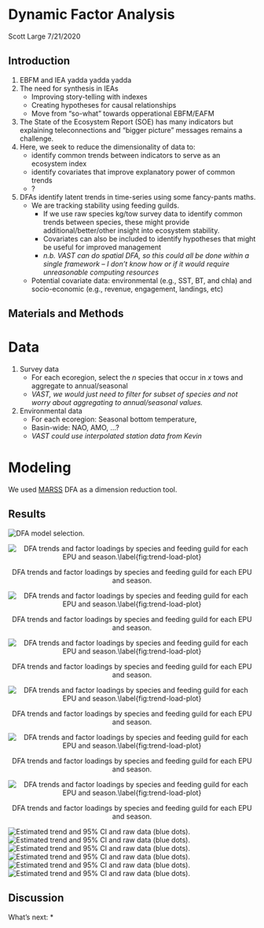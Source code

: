 Dynamic Factor Analysis
================
Scott Large
7/21/2020

## Introduction

1.  EBFM and IEA yadda yadda yadda
2.  The need for synthesis in IEAs
      - Improving story-telling with indexes
      - Creating hypotheses for causal relationships
      - Move from “so-what” towards opperational EBFM/EAFM
3.  The State of the Ecosystem Report (SOE) has many indicators but
    explaining teleconnections and “bigger picture” messages remains a
    challenge.
4.  Here, we seek to reduce the dimensionality of data to:
      - identify common trends between indicators to serve as an
        ecosystem index
      - identify covariates that improve explanatory power of common
        trends
      - ?
5.  DFAs identify latent trends in time-series using some fancy-pants
    maths.
      - We are tracking stability using feeding guilds.
          - If we use raw species kg/tow survey data to identify common
            trends between species, these might provide
            additional/better/other insight into ecosystem stability.
          - Covariates can also be included to identify hypotheses that
            might be useful for improved management  
          - *n.b. VAST can do spatial DFA, so this could all be done
            within a single framework – I don’t know how or if it would
            require unreasonable computing resources*
      - Potential covariate data: environmental (e.g., SST, BT, and
        chla) and socio-economic (e.g., revenue, engagement, landings,
        etc)

## Materials and Methods

# Data

1.  Survey data
      - For each ecoregion, select the *n* species that occur in *x*
        tows and aggregate to annual/seasonal
      - *VAST, we would just need to filter for subset of species and
        not worry about aggregating to annual/seasonal values.*
2.  Environmental data
      - For each ecoregion: Seasonal bottom temperature,
      - Basin-wide: NAO, AMO, …?
      - *VAST could use interpolated station data from Kevin*

# Modeling

We used
[MARSS](https://cran.r-project.org/web/packages/MARSS/index.html) DFA as
a dimension reduction tool.

## Results

![DFA model selection.
](DFA_overview_files/figure-gfm/model-selection-1.png)

<div class="figure" style="text-align: center">

<img src="DFA_overview_files/figure-gfm/trend-load-plots-1.png" alt="DFA trends and factor loadings by species and feeding guild for each EPU and season.\label{fig:trend-load-plot}"  />

<p class="caption">

DFA trends and factor loadings by species and feeding guild for each EPU
and season.

</p>

</div>

<div class="figure" style="text-align: center">

<img src="DFA_overview_files/figure-gfm/trend-load-plots-2.png" alt="DFA trends and factor loadings by species and feeding guild for each EPU and season.\label{fig:trend-load-plot}"  />

<p class="caption">

DFA trends and factor loadings by species and feeding guild for each EPU
and season.

</p>

</div>

<div class="figure" style="text-align: center">

<img src="DFA_overview_files/figure-gfm/trend-load-plots-3.png" alt="DFA trends and factor loadings by species and feeding guild for each EPU and season.\label{fig:trend-load-plot}"  />

<p class="caption">

DFA trends and factor loadings by species and feeding guild for each EPU
and season.

</p>

</div>

<div class="figure" style="text-align: center">

<img src="DFA_overview_files/figure-gfm/trend-load-plots-4.png" alt="DFA trends and factor loadings by species and feeding guild for each EPU and season.\label{fig:trend-load-plot}"  />

<p class="caption">

DFA trends and factor loadings by species and feeding guild for each EPU
and season.

</p>

</div>

<div class="figure" style="text-align: center">

<img src="DFA_overview_files/figure-gfm/trend-load-plots-5.png" alt="DFA trends and factor loadings by species and feeding guild for each EPU and season.\label{fig:trend-load-plot}"  />

<p class="caption">

DFA trends and factor loadings by species and feeding guild for each EPU
and season.

</p>

</div>

<div class="figure" style="text-align: center">

<img src="DFA_overview_files/figure-gfm/trend-load-plots-6.png" alt="DFA trends and factor loadings by species and feeding guild for each EPU and season.\label{fig:trend-load-plot}"  />

<p class="caption">

DFA trends and factor loadings by species and feeding guild for each EPU
and season.

</p>

</div>

![Estimated trend and 95% CI and raw data (blue
dots).](DFA_overview_files/figure-gfm/fits-plot-1.png)![Estimated trend
and 95% CI and raw data (blue
dots).](DFA_overview_files/figure-gfm/fits-plot-2.png)![Estimated trend
and 95% CI and raw data (blue
dots).](DFA_overview_files/figure-gfm/fits-plot-3.png)![Estimated trend
and 95% CI and raw data (blue
dots).](DFA_overview_files/figure-gfm/fits-plot-4.png)![Estimated trend
and 95% CI and raw data (blue
dots).](DFA_overview_files/figure-gfm/fits-plot-5.png)![Estimated trend
and 95% CI and raw data (blue
dots).](DFA_overview_files/figure-gfm/fits-plot-6.png)

<!-- ```{r} -->

<!-- ## Grab the best models and get all the relevant info from the MARSSobj -->

<!-- ci_mod <- mod_dat %>% -->

<!--   filter(!is.na(best_model)) %>% -->

<!--   head(1) %>%  -->

<!--   group_by(EPU, Season) %>% -->

<!--   mutate(dat = purrr::map(file_path, ~readRDS(.x)), -->

<!--          sp_dat = purrr::map(dat, c("call", "data")),  -->

<!--          comname = purrr::map(sp_dat, ~rownames(.x)), ## Get the imput rows -->

<!--          trends = map(dat, tidy, type = "xtT"), ## Output trends -->

<!--          dat_ci = purrr::map(dat, ~MARSSparamCIs(.x, method = "hessian", alpha = 0.05, -->

<!--                                                         nboot = 5000, silent = FALSE)), -->

<!--          z_est = map(dat_ci, matrix_ci, var = "raw"), -->

<!--          z_est_up = map(dat_ci, matrix_ci, var = "up"), -->

<!--          z_est_lo = map(dat_ci, matrix_ci, var = "lo"), -->

<!--          h_inv = map(z_est, ~varimax(.x)$rotmat), -->

<!--          h_inv_lo = map(z_est_lo, ~varimax(.x)$rotmat), -->

<!--          h_inv_up = map(z_est_up, ~varimax(.x)$rotmat), -->

<!--          z_rot = map2(.x = z_est, .y = h_inv, ~ data.frame(.x %*% .y)), ## Loadings -->

<!--          z_rot_lo = map2(.x = z_est_lo, .y = h_inv_lo, ~ data.frame(.x %*% .y)), ## Loadings -->

<!--          z_rot_up = map2(.x = z_est_up, .y = h_inv_up, ~ data.frame(.x %*% .y)), ## Loadings -->

<!--          fits = purrr::map(dat, get_dfa_fits)) %>%  ## and model fits -->

<!--   select(-sp_dat, -z_est, -z_est_lo, -z_est_up, -h_inv, -h_inv_lo, -h_inv_up, -dat, dat_ci) ## remove extra and big files -->

<!-- tm <- mod_dat %>% -->

<!--   filter(!is.na(best_model)) %>% -->

<!--   head(1) %>%  -->

<!--   mutate(dat = purrr::map(file_path, ~readRDS(.x)), -->

<!--          dat_ci = purrr::map(dat, ~MARSSparamCIs(.x, method = "hessian", alpha = 0.05,  -->

<!--                                                  silent = FALSE)), -->

<!--          sp_dat = purrr::map(dat, c("call", "data")),  -->

<!--          comname = purrr::map(sp_dat, ~rownames(.x)), -->

<!--          z_rot = map(dat_ci, rotate_z, var = "raw"), -->

<!--          z_rot_low =  map(dat_ci, rotate_z, var = "low"), ## Loadings -->

<!--          z_rot_up =  map(dat_ci, rotate_z, var = "up")) %>%  ## Loadings -->

<!--   select(-dat, dat_ci) -->

<!-- td <- mod_dat %>% -->

<!--   filter(!is.na(best_model)) %>% -->

<!--   head(1) %>%  -->

<!--   mutate(dat = purrr::map(file_path, ~readRDS(.x))) -->

<!-- dfa_temp <- MARSSparamCIs(tm$dat_ci[[1]]) -->

<!-- MLEobj <- dfa_temp -->

<!-- # Get the Z, upZ, lowZ -->

<!-- Z <- coef(dfa_temp, type = "matrix")$Z -->

<!-- tmp <- dfa_temp; tmp$par <- tmp$par.upCI -->

<!-- Z.up <- MARSS:::parmat(tmp)$Z -->

<!-- tmp <- dfa_temp; tmp$par <- tmp$par.lowCI -->

<!-- Z.low <- MARSS:::parmat(tmp)$Z -->

<!-- Z.rot <- data.frame(var = "raw", Z %*% H.inv) -->

<!-- Z.rot.up <-  data.frame(var = "up", Z.up %*% H.inv) -->

<!-- Z.rot.low <-  data.frame(var = "lo", Z.low %*% H.inv) -->

<!-- df <- bind_rows(Z.rot, Z.rot.up, Z.rot.low) -->

<!-- colnames(df)[2:5] <- c("trend_1", "trend_2", "trend_3", "trend_4") -->

<!-- df$comname <- rep(td$comname[[1]], 3) -->

<!-- loads_long <- pivot_longer(df, cols = c("trend_1", "trend_2", "trend_3", "trend_4"), -->

<!--                                   names_to = "trend", values_to = "val") -->

<!-- loads_dat <- pivot_wider(loads_long, names_from = var, values_from = val) %>%  -->

<!--   mutate(with_zero = case_when(var == "lo" & val < 0 ~ "yes", -->

<!--                                var == "up" & val > 0 ~ "yes", -->

<!--                                TRUE ~ "no")) -->

<!-- load_dat <- td %>%  -->

<!--   select(EPU, Season, comname, z_rot, z_rot_low, z_rot_up) %>% -->

<!--   unnest(c(comname, z_rot, z_rot_low, z_rot_up), names_sep = ".") %>%  -->

<!--   ungroup() %>%  -->

<!--   pivot_longer(-c(EPU, Season, comname.comname), names_to = "trend", values_to = "val") %>% -->

<!--   rename(comname = comname.comname) %>%  -->

<!--   left_join(sp_guild, by = c("EPU", "Season", "comname")) %>% -->

<!--   separate(col = trend, into = c("var", "trend"), sep = "\\.") %>%  -->

<!--   mutate(trend = gsub("X", "Trend ", trend)) %>%  -->

<!--   na.omit(val) %>%  -->

<!--   pivot_wider(id_cols = c(EPU, Season, comname, trend, feeding_guild), names_from = var, values_from = val) %>%  -->

<!--   mutate(diff_zero = case_when(z_rot_low < 0 & z_rot_up > 0 ~ "no-sig", ## lower less than zero, upper greater than zero -->

<!--                                z_rot_low < 0 & z_rot_up < 0 ~ "sig", ## lower less than zero, upper less than zero -->

<!--                                z_rot_low > 0 & z_rot_up > 0 ~ "sig", ## lower greater than zero, upper greater than zero -->

<!--                                z_rot_low > 0 & z_rot_up < 0 ~ "no-sig", ## lower greater than zero, upper less than zero -- weird... -->

<!--                                TRUE ~ NA_character_)) -->

<!-- ggplot(data = load_dat,  -->

<!--        aes(x = comname,  -->

<!--            # xend = 0, -->

<!--            ymin = z_rot_low, -->

<!--            ymax = z_rot_up, -->

<!--            shape = diff_zero, -->

<!--            # yend = as.factor(comname),  -->

<!--            alpha = diff_zero, -->

<!--            y = z_rot,  -->

<!--            color = feeding_guild)) + -->

<!--   geom_hline(yintercept = 0, color = "black") + -->

<!--   geom_pointrange() + -->

<!--   # geom_segment() + -->

<!--   coord_flip() + -->

<!--   facet_grid( ~ trend) + -->

<!--   scale_color_brewer(palette = "Dark2") + -->

<!--   scale_shape_manual(values = c(21, 16), guide = FALSE) +  -->

<!--   scale_alpha_manual(values = c(.45, 1), guide = FALSE) +  -->

<!--   # guides(shape = FALSE) + -->

<!--   # scale_x_discrete(limits = rev(levels(as.factor(load_dat$comname)))) + -->

<!--   labs(subtitle = "Factor loadings by species and feeding guild", -->

<!--        y = "Common name", -->

<!--        x = "loading", -->

<!--        shape = "", -->

<!--        color = "Feeding guild") + -->

<!--   theme_bw() + -->

<!--   theme(axis.text.y = element_text(size = rel(.7)), -->

<!--         legend.position = "bottom") + -->

<!--   NULL -->

<!-- ``` -->

## Discussion

What’s next: \*
